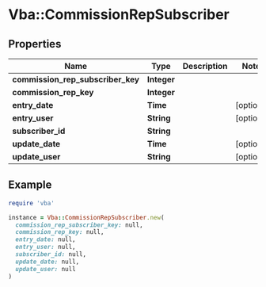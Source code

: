 # Vba::CommissionRepSubscriber

## Properties

| Name | Type | Description | Notes |
| ---- | ---- | ----------- | ----- |
| **commission_rep_subscriber_key** | **Integer** |  |  |
| **commission_rep_key** | **Integer** |  |  |
| **entry_date** | **Time** |  | [optional] |
| **entry_user** | **String** |  | [optional] |
| **subscriber_id** | **String** |  |  |
| **update_date** | **Time** |  | [optional] |
| **update_user** | **String** |  | [optional] |

## Example

```ruby
require 'vba'

instance = Vba::CommissionRepSubscriber.new(
  commission_rep_subscriber_key: null,
  commission_rep_key: null,
  entry_date: null,
  entry_user: null,
  subscriber_id: null,
  update_date: null,
  update_user: null
)
```

